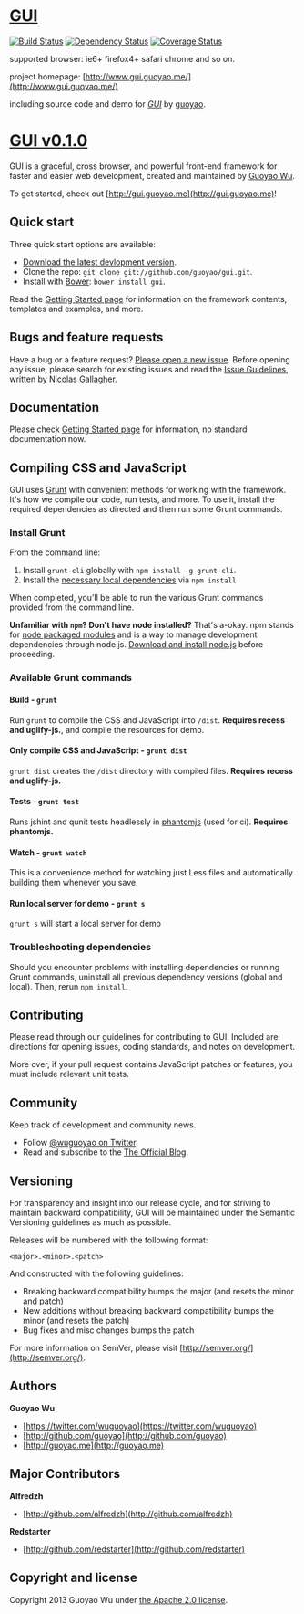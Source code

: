 # [GUI](http://gui.guoyao.me)
[![Build Status](https://api.travis-ci.org/guoyao/gui.png)](http://travis-ci.org/guoyao/gui)
[![Dependency Status](https://gemnasium.com/guoyao/gui.png)](https://gemnasium.com/guoyao/gui)
[![Coverage Status](https://coveralls.io/repos/guoyao/graceful-web-ui/badge.png?branch=dev)](https://coveralls.io/r/guoyao/graceful-web-ui?branch=dev)

supported browser: ie6+ firefox4+ safari chrome and so on.

project homepage: [http://www.gui.guoyao.me/](http://www.gui.guoyao.me/)

including source code and demo for
[*GUI*](http://www.gui.guoyao.me/)
by [guoyao](http://www.guoyao.me/).




# [GUI v0.1.0](http://gui.guoyao.me)

GUI is a graceful, cross browser, and powerful front-end framework for faster and easier web development, created and maintained by [Guoyao Wu](http://guoyao.me).

To get started, check out [http://gui.guoyao.me](http://gui.guoyao.me)!



## Quick start

Three quick start options are available:

* [Download the latest devlopment version](https://github.com/guoyao/gui/archive/dev.zip).
* Clone the repo: `git clone git://github.com/guoyao/gui.git`.
* Install with [Bower](http://bower.io): `bower install gui`.

Read the [Getting Started page](http://gui.guoyao.me/) for information on the framework contents, templates and examples, and more.



## Bugs and feature requests

Have a bug or a feature request? [Please open a new issue](https://github.com/guoyao/gui/issues). Before opening any issue, please search for existing issues and read the [Issue Guidelines](https://github.com/necolas/issue-guidelines), written by [Nicolas Gallagher](https://github.com/necolas/).



## Documentation

Please check [Getting Started page](http://gui.guoyao.me/) for information, no standard documentation now.



## Compiling CSS and JavaScript

GUI uses [Grunt](http://gruntjs.com/) with convenient methods for working with the framework. It's how we compile our code, run tests, and more. To use it, install the required dependencies as directed and then run some Grunt commands.

### Install Grunt

From the command line:

1. Install `grunt-cli` globally with `npm install -g grunt-cli`.
2. Install the [necessary local dependencies](package.json) via `npm install`

When completed, you'll be able to run the various Grunt commands provided from the command line.

**Unfamiliar with `npm`? Don't have node installed?** That's a-okay. npm stands for [node packaged modules](http://npmjs.org/) and is a way to manage development dependencies through node.js. [Download and install node.js](http://nodejs.org/download/) before proceeding.

### Available Grunt commands

#### Build - `grunt`
Run `grunt` to compile the CSS and JavaScript into `/dist`. **Requires recess and uglify-js.**, and compile the resources for demo.

#### Only compile CSS and JavaScript - `grunt dist`
`grunt dist` creates the `/dist` directory with compiled files. **Requires recess and uglify-js.**

#### Tests - `grunt test`
Runs jshint and qunit tests headlessly in [phantomjs](http://code.google.com/p/phantomjs/) (used for ci). **Requires phantomjs.**

#### Watch - `grunt watch`
This is a convenience method for watching just Less files and automatically building them whenever you save.

#### Run local server for demo - `grunt s`
`grunt s` will start a local server for demo

### Troubleshooting dependencies

Should you encounter problems with installing dependencies or running Grunt commands, uninstall all previous dependency versions (global and local). Then, rerun `npm install`.



## Contributing

Please read through our guidelines for contributing to GUI. Included are directions for opening issues, coding standards, and notes on development.

More over, if your pull request contains JavaScript patches or features, you must include relevant unit tests.



## Community

Keep track of development and community news.

* Follow [@wuguoyao on Twitter](http://twitter.com/wuguoyao).
* Read and subscribe to the [The Official Blog](http://guoyao.me).



## Versioning

For transparency and insight into our release cycle, and for striving to maintain backward compatibility, GUI will be maintained under the Semantic Versioning guidelines as much as possible.

Releases will be numbered with the following format:

`<major>.<minor>.<patch>`

And constructed with the following guidelines:

* Breaking backward compatibility bumps the major (and resets the minor and patch)
* New additions without breaking backward compatibility bumps the minor (and resets the patch)
* Bug fixes and misc changes bumps the patch

For more information on SemVer, please visit [http://semver.org/](http://semver.org/).



## Authors

**Guoyao Wu**

+ [https://twitter.com/wuguoyao](https://twitter.com/wuguoyao)
+ [http://github.com/guoyao](http://github.com/guoyao)
+ [http://guoyao.me](http://guoyao.me)



## Major Contributors

**Alfredzh**

+ [http://github.com/alfredzh](http://github.com/alfredzh)

**Redstarter**

+ [http://github.com/redstarter](http://github.com/redstarter)



## Copyright and license

Copyright 2013 Guoyao Wu under [the Apache 2.0 license](LICENSE).
